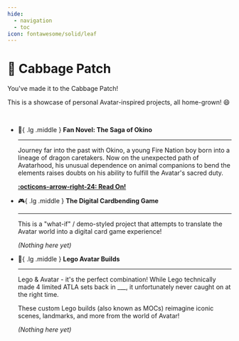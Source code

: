 ```yaml
---
hide:
  - navigation
  - toc
icon: fontawesome/solid/leaf
---
```


# :leafy_green: Cabbage Patch

You've made it to the Cabbage Patch! 

This is a showcase of personal Avatar-inspired projects, all home-grown! :smile:

<br>

<div class="grid cards" markdown>

-   :closed_book:{ .lg .middle } __Fan Novel: The Saga of Okino__

    ---

    Journey far into the past with Okino, a young Fire Nation boy born into a lineage of dragon caretakers. Now on the unexpected path of Avatarhood, his unusual dependence on animal companions to bend the elements raises doubts on his ability to fulfill the Avatar's sacred duty.

    <b>[:octicons-arrow-right-24: Read On!](#)</b>

-   :video_game:{ .lg .middle } __The Digital Cardbending Game__

    ---

    This is a "what-if" / demo-styled project that attempts to translate the Avatar world into a digital card game experience!

    <i>(Nothing here yet)</i>

-   :bricks:{ .lg .middle } __Lego Avatar Builds__

    ---

    Lego & Avatar - it's the perfect combination! While Lego technically made 4 limited ATLA sets back in ___, it unfortunately never caught on at the right time.

    These custom Lego builds (also known as MOCs) reimagine iconic scenes, landmarks, and more from the world of Avatar!

    <i>(Nothing here yet)</i>

</div>